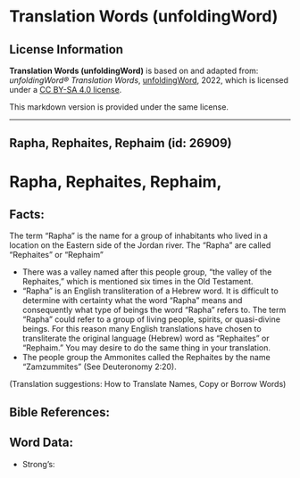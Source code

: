 # Translation Words (unfoldingWord)

## License Information

**Translation Words (unfoldingWord)** is based on and adapted from: _unfoldingWord® Translation Words_, [unfoldingWord](https://unfoldingword.org/utw), 2022, which is licensed under a [CC BY-SA 4.0 license](https://creativecommons.org/licenses/by-sa/4.0/legalcode.en).

This markdown version is provided under the same license.



--------------------------------

## Rapha, Rephaites, Rephaim (id: 26909)

Rapha, Rephaites, Rephaim,
==========================

Facts:
------

The term “Rapha” is the name for a group of inhabitants who lived in a location on the Eastern side of the Jordan river. The “Rapha” are called “Rephaites” or “Rephaim”

* There was a valley named after this people group, “the valley of the Rephaites,” which is mentioned six times in the Old Testament.
* “Rapha” is an English transliteration of a Hebrew word. It is difficult to determine with certainty what the word “Rapha” means and consequently what type of beings the word “Rapha” refers to. The term “Rapha” could refer to a group of living people, spirits, or quasi\-divine beings. For this reason many English translations have chosen to transliterate the original language (Hebrew) word as “Rephaites” or “Rephaim.” You may desire to do the same thing in your translation.
* The people group the Ammonites called the Rephaites by the name “Zamzummites” (See Deuteronomy 2:20\).

(Translation suggestions: How to Translate Names, Copy or Borrow Words)

Bible References:
-----------------

Word Data:
----------

* Strong’s:


